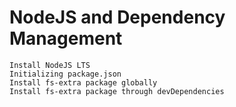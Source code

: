 # NodeJS and Dependency Management
```
Install NodeJS LTS
Initializing package.json
Install fs-extra package globally
Install fs-extra package through devDependencies
```
